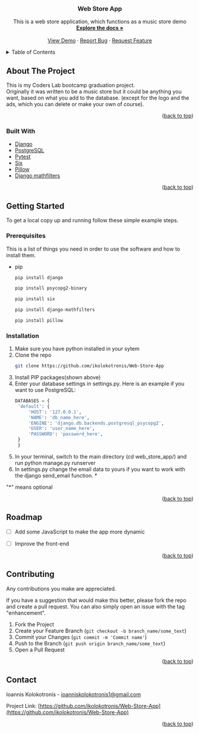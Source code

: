 <div id="top"></div>


<br />
<div align="center">

<h3 align="center">Web Store App</h3>

  <p align="center">
    This is a web store application, which functions as a music store demo
    <br />
    <a href="https://github.com/ikolokotronis/Web-Store-App"><strong>Explore the docs »</strong></a>
    <br />
    <br />
    <a href="">View Demo</a>
    ·
    <a href="https://github.com/ikolokotronis/Web-Store-App/issues">Report Bug</a>
    ·
    <a href="https://github.com/ikolokotronis/Web-Store-App/issues">Request Feature</a>
  </p>
</div>


<!-- TABLE OF CONTENTS -->
<details>
  <summary>Table of Contents</summary>
  <ol>
    <li>
      <a href="#about-the-project">About The Project</a>
      <ul>
        <li><a href="#built-with">Built With</a></li>
      </ul>
    </li>
    <li>
      <a href="#getting-started">Getting Started</a>
      <ul>
        <li><a href="#prerequisites">Prerequisites</a></li>
        <li><a href="#installation">Installation</a></li>
      </ul>
    </li>
    <li><a href="#usage">Usage</a></li>
    <li><a href="#roadmap">Roadmap</a></li>
    <li><a href="#contributing">Contributing</a></li>
    <li><a href="#contact">Contact</a></li>
  </ol>
</details>


<!-- ABOUT THE PROJECT -->
## About The Project


This is my Coders Lab bootcamp graduation project.  
Originally it was written to be a music store but it could be anything you want, based on what you add to the database. (except for the logo and the ads, which you can delete or make your own of course).

<p align="right">(<a href="#top">back to top</a>)</p>


### Built With

* [Django](https://www.djangoproject.com/)
* [PostgreSQL](https://www.postgresql.org/)
* [Pytest](https://docs.pytest.org/)
* [Six](https://six.readthedocs.io/)
* [Pillow](https://pillow.readthedocs.io/en/stable/)
* [Django mathfilters](https://pypi.org/project/django-mathfilters/)

<p align="right">(<a href="#top">back to top</a>)</p>



<!-- GETTING STARTED -->
## Getting Started

To get a local copy up and running follow these simple example steps.

### Prerequisites

This is a list of things you need in order to use the software and how to install them.

* pip
  ```sh
  pip install django
  ```
  ```sh
  pip install psycopg2-binary
  ```
  ```sh
  pip install six
  ```
  ```sh
  pip install django-mathfilters
  ```
  ```sh
  pip install pillow
  ```

### Installation

1. Make sure you have python installed in your sytem
2. Clone the repo
   ```sh
   git clone https://github.com/ikolokotronis/Web-Store-App
   ```
3. Install PIP packages(shown above)
4. Enter your database settings in settings.py. Here is an example if you want to use PostgreSQL:
   ```python
   DATABASES = {
    'default': {
        'HOST': '127.0.0.1',
        'NAME': 'db_name_here',
        'ENGINE': 'django.db.backends.postgresql_psycopg2',
        'USER': 'user_name_here',
        'PASSWORD': 'password_here',
    }
    }
   ```
5. In your terminal, switch to the main directory (cd web_store_app/) and run python manage.py runserver
6. In settings.py change the email data to yours if you want to work with the django send_email function. *

"*" means optional

<p align="right">(<a href="#top">back to top</a>)</p>


<!-- ROADMAP -->
## Roadmap

- [ ] Add some JavaScript to make the app more dynamic
- [ ] Improve the front-end


<p align="right">(<a href="#top">back to top</a>)</p>



<!-- CONTRIBUTING -->
## Contributing

Any contributions you make are appreciated.

If you have a suggestion that would make this better, please fork the repo and create a pull request. You can also simply open an issue with the tag "enhancement".

1. Fork the Project
2. Create your Feature Branch (`git checkout -b branch_name/some_text`)
3. Commit your Changes (`git commit -m 'Commit name'`)
4. Push to the Branch (`git push origin branch_name/some_text`)
5. Open a Pull Request

<p align="right">(<a href="#top">back to top</a>)</p>


<!-- CONTACT -->
## Contact

Ioannis Kolokotronis - ioanniskolokotronis1@gmail.com

Project Link: [https://github.com/ikolokotronis/Web-Store-App](https://github.com/ikolokotronis/Web-Store-App)

<p align="right">(<a href="#top">back to top</a>)</p>
